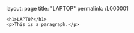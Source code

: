 layout: page
title: "LAPTOP"
permalink: /L000001

<!DOCTYPE html>
<html>

<head>
    <title>Page Laptop</title>
</head>

<body>

    <h1>LAPTOP</h1>
    <p>This is a paragraph.</p>

</body>

</html>
